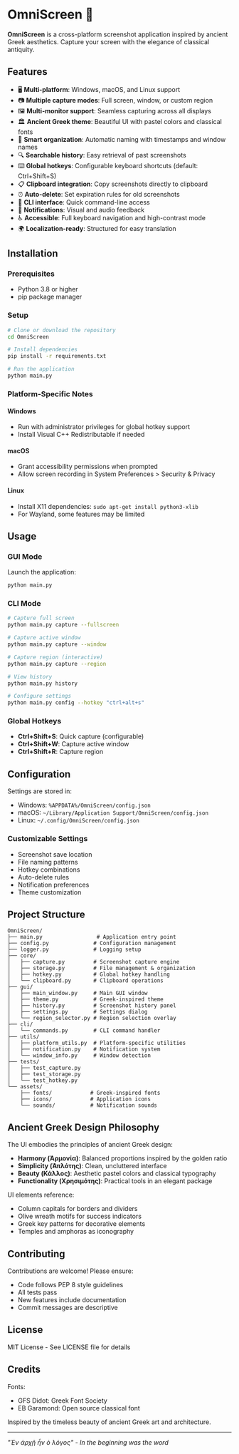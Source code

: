 # OmniScreen 📸

**OmniScreen** is a cross-platform screenshot application inspired by ancient Greek aesthetics. Capture your screen with the elegance of classical antiquity.

## Features

- 🖥️ **Multi-platform**: Windows, macOS, and Linux support
- 📷 **Multiple capture modes**: Full screen, window, or custom region
- 🖼️ **Multi-monitor support**: Seamless capturing across all displays
- 🏛️ **Ancient Greek theme**: Beautiful UI with pastel colors and classical fonts
- 📂 **Smart organization**: Automatic naming with timestamps and window names
- 🔍 **Searchable history**: Easy retrieval of past screenshots
- ⌨️ **Global hotkeys**: Configurable keyboard shortcuts (default: Ctrl+Shift+S)
- 📋 **Clipboard integration**: Copy screenshots directly to clipboard
- ⏰ **Auto-delete**: Set expiration rules for old screenshots
- 🔧 **CLI interface**: Quick command-line access
- 🔔 **Notifications**: Visual and audio feedback
- ♿ **Accessible**: Full keyboard navigation and high-contrast mode
- 🌍 **Localization-ready**: Structured for easy translation

## Installation

### Prerequisites

- Python 3.8 or higher
- pip package manager

### Setup

```bash
# Clone or download the repository
cd OmniScreen

# Install dependencies
pip install -r requirements.txt

# Run the application
python main.py
```

### Platform-Specific Notes

#### Windows
- Run with administrator privileges for global hotkey support
- Install Visual C++ Redistributable if needed

#### macOS
- Grant accessibility permissions when prompted
- Allow screen recording in System Preferences > Security & Privacy

#### Linux
- Install X11 dependencies: `sudo apt-get install python3-xlib`
- For Wayland, some features may be limited

## Usage

### GUI Mode

Launch the application:
```bash
python main.py
```

### CLI Mode

```bash
# Capture full screen
python main.py capture --fullscreen

# Capture active window
python main.py capture --window

# Capture region (interactive)
python main.py capture --region

# View history
python main.py history

# Configure settings
python main.py config --hotkey "ctrl+alt+s"
```

### Global Hotkeys

- **Ctrl+Shift+S**: Quick capture (configurable)
- **Ctrl+Shift+W**: Capture active window
- **Ctrl+Shift+R**: Capture region

## Configuration

Settings are stored in:
- Windows: `%APPDATA%/OmniScreen/config.json`
- macOS: `~/Library/Application Support/OmniScreen/config.json`
- Linux: `~/.config/OmniScreen/config.json`

### Customizable Settings

- Screenshot save location
- File naming patterns
- Hotkey combinations
- Auto-delete rules
- Notification preferences
- Theme customization

## Project Structure

```
OmniScreen/
├── main.py                 # Application entry point
├── config.py              # Configuration management
├── logger.py              # Logging setup
├── core/
│   ├── capture.py         # Screenshot capture engine
│   ├── storage.py         # File management & organization
│   ├── hotkey.py          # Global hotkey handling
│   └── clipboard.py       # Clipboard operations
├── gui/
│   ├── main_window.py     # Main GUI window
│   ├── theme.py           # Greek-inspired theme
│   ├── history.py         # Screenshot history panel
│   ├── settings.py        # Settings dialog
│   └── region_selector.py # Region selection overlay
├── cli/
│   └── commands.py        # CLI command handler
├── utils/
│   ├── platform_utils.py  # Platform-specific utilities
│   ├── notification.py    # Notification system
│   └── window_info.py     # Window detection
├── tests/
│   ├── test_capture.py
│   ├── test_storage.py
│   └── test_hotkey.py
└── assets/
    ├── fonts/            # Greek-inspired fonts
    ├── icons/            # Application icons
    └── sounds/           # Notification sounds
```

## Ancient Greek Design Philosophy

The UI embodies the principles of ancient Greek design:

- **Harmony (Ἁρμονία)**: Balanced proportions inspired by the golden ratio
- **Simplicity (Ἁπλότης)**: Clean, uncluttered interface
- **Beauty (Κάλλος)**: Aesthetic pastel colors and classical typography
- **Functionality (Χρησιμότης)**: Practical tools in an elegant package

UI elements reference:
- Column capitals for borders and dividers
- Olive wreath motifs for success indicators
- Greek key patterns for decorative elements
- Temples and amphoras as iconography

## Contributing

Contributions are welcome! Please ensure:
- Code follows PEP 8 style guidelines
- All tests pass
- New features include documentation
- Commit messages are descriptive

## License

MIT License - See LICENSE file for details

## Credits

Fonts:
- GFS Didot: Greek Font Society
- EB Garamond: Open source classical font

Inspired by the timeless beauty of ancient Greek art and architecture.

---

*"Ἐν ἀρχῇ ἦν ὁ λόγος" - In the beginning was the word*
